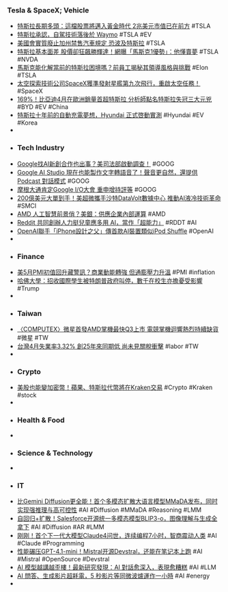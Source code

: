 ### Tesla & SpaceX; Vehicle
- [特斯拉長期多頭：這檔股票將邁入黃金時代 2兆美元市值已在前方](https://search.app/dYLVc) #TSLA
- [特斯拉承認，自駕技術落後於 Waymo](https://search.app/fHKoq) #TSLA #EV
- [美國會實質廢止加州禁售汽車規定 恐波及特斯拉](https://udn.com/news/story/6813/8759983) #TSLA
- [特斯拉基本面差 股價卻狂飆勝輝達！網曝「馬斯克1優勢」：他懂賣夢](https://udn.com/news/story/12806/8757809) #TSLA #NVDA
- [馬斯克能化解當前的特斯拉困境嗎？前員工揭秘其領導風格與挑戰](https://search.app/PgGEb) #Elon #TSLA
- [太空探索技術公司SpaceX獲準發射星艦第九次飛行，重啟太空任務！](https://www.forecastock.tw/article/cmoneyairesearcher-afbb66f9-372e-11f0-92a4-53dba723a88d) #SpaceX
- [169%！比亞迪4月在歐洲銷量首超特斯拉 分析師點名特斯拉失冠三大元兇](https://search.app/qHLBd) #BYD #EV #China
- [特斯拉十年前的自動充電夢想，Hyundai 正式啓動實測](https://search.app/WJbR4) #Hyundai #EV #Korea
-
- ### Tech Industry
- [Google找AI新創合作也出事？美司法部啟動調查！](https://search.app/JWBEo) #GOOG
- [Google AI Studio 現在也能製作文字轉語音了！聲音更自然，還提供 Podcast 對話模式](https://search.app/bexUZ) #GOOG
- [摩根大通肯定Google I/O大會 重申增持評等](https://search.app/NuEpH) #GOOG
- [200億美元大單到手！美超微攜手沙特DataVolt數據中心 推動AI液冷技術革命](https://search.app/e9bCi) #SMCI
- [AMD 人工智慧前景俏？美銀：供應企業內部運算](https://technews.tw/2025/05/22/amds-stock-is-worth-a-fresh-look/) #AMD
- [Reddit 共同創辦人力挺兒童應多用 AI，當作「超能力」](https://search.app/nWMxT) #RDDT #AI
- [OpenAI聯手「iPhone設計之父」傳首款AI裝置類似iPod Shuffle](https://news.cnyes.com/news/id/5990366) #OpenAI
-
- ### Finance
- [美5月PMI初值回升藏警訊？商業動能轉強 但通膨壓力升溫](https://search.app/KNhJJ) #PMI #inflation
- [哈佛大學：招收國際學生被特朗普政府叫停，數千在校生亦擔憂受影響](https://search.app/5VtsC) #Trump
-
- ### Taiwan
- [〈COMPUTEX〉微星首發AMD掌機最快Q3上市 電競掌機迴響熱烈持續缺貨](https://search.app/GKw6D) #微星 #TW
- [台灣4月失業率3.32% 創25年來同期低 尚未見關稅衝擊](https://search.app/nKEEq) #labor #TW
-
- ### Crypto
- [美股也能變加密幣！蘋果、特斯拉代幣將在Kraken交易](https://search.app/81qcu) #Crypto #Kraken #stock
-
- ### Health & Food
-
- ### Science & Technology
-
- ### IT
- [比Gemini Diffusion更全能！首个多模态扩散大语言模型MMaDA发布，同时实现强推理与高可控性](https://www.jiqizhixin.com/articles/2025-05-22-6) #AI #Diffusion #MMaDA #Reasoning #LMM
- [自回归+扩散！Salesforce开源统一多模态模型BLIP3-o，图像理解与生成全拿下](https://www.jiqizhixin.com/articles/2025-05-22-5) #AI #Diffusion #AR #LMM
- [刚刚！首个下一代大模型Claude4问世，连续编程7小时，智商震动人类](https://www.jiqizhixin.com/articles/2025-05-23-2) #AI #Claude #Programming
- [性能碾压GPT-4.1-mini！Mistral开源Devstral，还能在笔记本上跑](https://www.jiqizhixin.com/articles/2025-05-22-8) #AI #Mistral #OpenSource #Devstral
- [AI 模型越講越歪樓！最新研究發現：AI 對話愈深入，表現愈糟糕](https://search.app/5zUGK) #AI #LLM
- [AI 問答、生成影片超耗電，5 秒影片等同微波爐運作一小時](https://search.app/mKRQk) #AI #energy
-